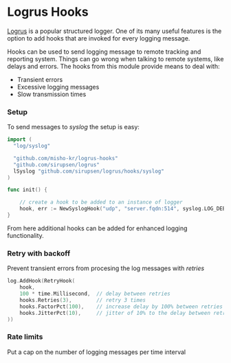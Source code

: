 Logrus Hooks
============

[Logrus](https://github.com/sirupsen/logrus) is a popular structured logger. One of its many useful features is the option to add hooks that are invoked for every logging message.

Hooks can be used to send logging message to remote tracking and reporting system. Things can go wrong when talking to remote systems, like delays and errors. The hooks from this module provide means to deal with:

* Transient errors
* Excessive logging messages
* Slow transmission times

### Setup

To send messages to _syslog_ the setup is easy:

```go
import (
  "log/syslog"

  "github.com/misho-kr/logrus-hooks"
  "github.com/sirupsen/logrus"
  lSyslog "github.com/sirupsen/logrus/hooks/syslog"
)

func init() {

	// create a hook to be added to an instance of logger
	hook, err := NewSyslogHook("udp", "server.fqdn:514", syslog.LOG_DEBUG, "")
}
```

From here additional hooks can be added for enhanced logging functionality.

### Retry with backoff

Prevent transient errors from procesing the log messages with _retries_

```go
log.AddHook(RetryHook(
	hook,
	100 * time.Millisecond,  // delay between retries
	hooks.Retries(3),        // retry 3 times
	hooks.FactorPct(100),    // increase delay by 100% between retries
	hooks.JitterPct(10),     // jitter of 10% to the delay between retries
))
```

### Rate limits

Put a cap on the number of logging messages per time interval

```go
```